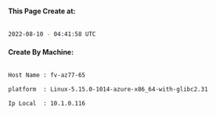 
   
#### This Page Create at:

```bash

2022-08-10 - 04:41:58 UTC

```

#### Create By Machine:

```bash

Host Name : fv-az77-65

platform  : Linux-5.15.0-1014-azure-x86_64-with-glibc2.31

Ip Local  : 10.1.0.116

```


